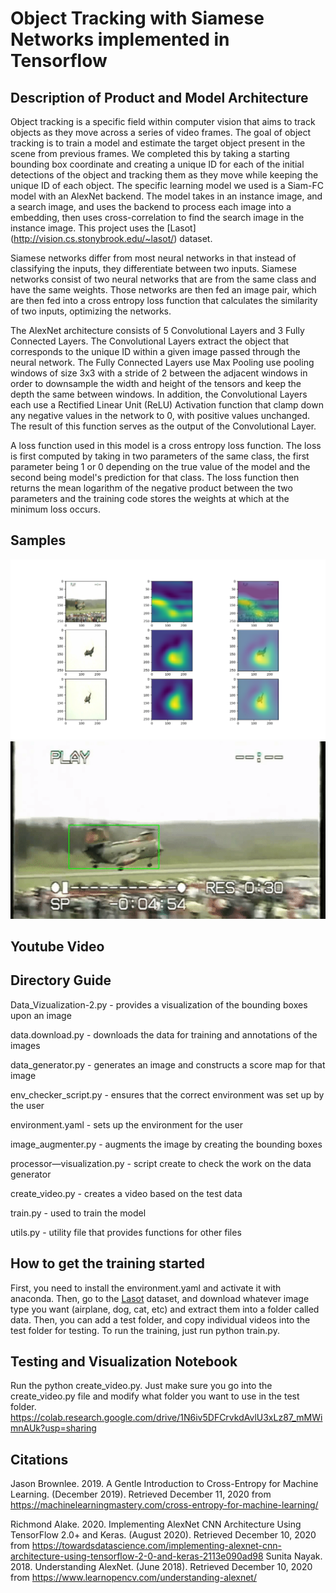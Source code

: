 # Object Tracking with Siamese Networks implemented in Tensorflow

## Description of Product and Model Architecture
Object tracking is a specific field within computer vision that aims to track objects as they move across a series of video frames. The goal of object tracking is to train a model and estimate the target object present in the scene from previous frames. We completed this by taking a starting bounding box coordinate and creating a unique ID for each of the initial detections of the object and tracking them as they move while keeping the unique ID of each object. The specific learning model we used is a Siam-FC model with an AlexNet backend. The model takes in an instance image, and a search image, and uses the backend to process each image into a embedding, then uses cross-correlation to find the search image in the instance image. This project uses the [Lasot]
(http://vision.cs.stonybrook.edu/~lasot/) dataset.

Siamese networks differ from most neural networks in that instead of classifying the inputs, they differentiate between two inputs. Siamese networks consist of two neural networks that are from the same class and have the same weights. Those networks are then fed an image pair, which are then fed into a cross entropy loss function that calculates the similarity of two inputs, optimizing the networks.

The AlexNet architecture consists of 5 Convolutional Layers and 3 Fully Connected Layers. The Convolutional Layers extract the object that corresponds to the unique ID within a given image passed through the neural network. The Fully Connected Layers use Max Pooling use pooling windows of size 3x3 with a stride of 2 between the adjacent windows in order to downsample the width and height of the tensors and keep the depth the same between windows. In addition, the Convolutional Layers each use a Rectified Linear Unit (ReLU) Activation function that clamp down any negative values in the network to 0, with positive values unchanged. The result of this function serves as the output of the Convolutional Layer.

A loss function used in this model is a cross entropy loss function. The loss is first computed by taking in two parameters of the same class, the first parameter being 1 or 0 depending on the true value of the model and the second being model's prediction for that class. The loss function then returns the mean logarithm of the negative product between the two parameters and the training code stores the weights at which at the minimum loss occurs. 

## Samples
![Alt text](samples/1.png "Sample Image")
![Alt text](samples/video.gif "Sample Video")

## Youtube Video

## Directory Guide
Data_Vizualization-2.py - provides a visualization of the bounding boxes upon an image

data.download.py - downloads the data for training and annotations of the images 

data_generator.py - generates an image and constructs a score map for that image

env_checker_script.py - ensures that the correct environment was set up by the user

environment.yaml - sets up the environment for the user

image_augmenter.py - augments the image by creating the bounding boxes 

processor—visualization.py - script create to check the work on the data generator 

create_video.py - creates a video based on the test data

train.py - used to train the model

utils.py - utility file that provides functions for other files

## How to get the training started
First, you need to install the environment.yaml and activate it with anaconda.
Then, go to the [Lasot](http://vision.cs.stonybrook.edu/~lasot/) dataset, and download whatever image type you want (airplane, dog, cat, etc) and extract them into a folder called data. Then, you can add a test folder, and copy individual videos into the test folder for testing. To run the training, just run python train.py.

## Testing and Visualization Notebook
Run the python create_video.py. Just make sure you go into the create_video.py file and modify what folder you want to use in the test folder.
https://colab.research.google.com/drive/1N6iv5DFCrvkdAvlU3xLz87_mMWimnAUk?usp=sharing

## Citations
Jason Brownlee. 2019. A Gentle Introduction to Cross-Entropy for Machine Learning. (December 2019). Retrieved December 11, 2020 from https://machinelearningmastery.com/cross-entropy-for-machine-learning/ 

Richmond Alake. 2020. Implementing AlexNet CNN Architecture Using TensorFlow 2.0+ and Keras. (August 2020). Retrieved December 10, 2020 from https://towardsdatascience.com/implementing-alexnet-cnn-architecture-using-tensorflow-2-0-and-keras-2113e090ad98 
Sunita Nayak. 2018. Understanding AlexNet. (June 2018). Retrieved December 10, 2020 from https://www.learnopencv.com/understanding-alexnet/ 
